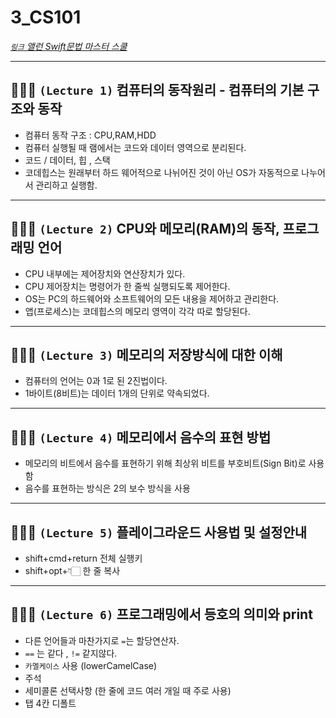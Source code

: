 # 3_CS101

<em><a href="https://www.inflearn.com/course/%EC%8A%A4%EC%9C%84%ED%94%84%ED%8A%B8-%EB%AC%B8%EB%B2%95-%EB%A7%88%EC%8A%A4%ED%84%B0-%EC%8A%A4%EC%BF%A8/dashboard"> `링크` 앨런 Swift문법 마스터 스쿨 </a></em>

---

## 👩🏻‍💻 `(Lecture 1)` 컴퓨터의 동작원리 - 컴퓨터의 기본 구조와 동작

- 컴퓨터 동작 구조 : CPU,RAM,HDD
- 컴퓨터 실행될 때 램에서는 코드와 데이터 영역으로 분리된다.
- 코드 / 데이터, 힙 , 스택
- 코데힙스는 원래부터 하드 웨어적으로 나뉘어진 것이 아닌 OS가 자동적으로 나누어서 관리하고 실행함.

---

## 👩🏻‍💻 `(Lecture 2)` CPU와 메모리(RAM)의 동작, 프로그래밍 언어

- CPU 내부에는 제어장치와 연산장치가 있다.
- CPU 제어장치는 명령어가 한 줄씩 실행되도록 제어한다.
- OS는 PC의 하드웨어와 소프트웨어의 모든 내용을 제어하고 관리한다.
- 앱(프로세스)는 코데힙스의 메모리 영역이 각각 따로 할당된다.

---

## 👩🏻‍💻 `(Lecture 3)` 메모리의 저장방식에 대한 이해

- 컴퓨터의 언어는 0과 1로 된 2진법이다.
- 1바이트(8비트)는 데이터 1개의 단위로 약속되었다.

---

## 👩🏻‍💻 `(Lecture 4)` 메모리에서 음수의 표현 방법

- 메모리의 비트에서 음수를 표현하기 위해 최상위 비트를 부호비트(Sign Bit)로 사용함
- 음수를 표현하는 방식은 2의 보수 방식을 사용

---

## 👩🏻‍💻 `(Lecture 5)` 플레이그라운드 사용법 및 설정안내

- shift+cmd+return 전체 실행키
- shift+opt+👇🏻 한 줄 복사

---

## 👩🏻‍💻 `(Lecture 6)` 프로그래밍에서 등호의 의미와 print

- 다른 언어들과 마찬가지로 `=`는 할당연산자.
- `==` 는 같다 , `!=` 같지않다.
- `카멜케이스` 사용 (lowerCamelCase)
- 주석
- 세미콜론 선택사항 (한 줄에 코드 여러 개일 때 주로 사용)
- 탭 4칸 디폴트
